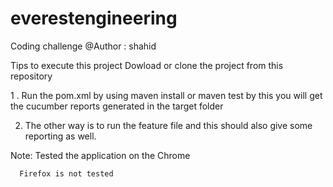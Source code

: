 # everestengineering
Coding challenge
@Author : shahid


Tips to execute this project 
Dowload or clone the project from this repository


1 . Run the pom.xml by using maven install or maven test by this you will get the cucumber reports generated in the target folder

2. The other way is to run the feature file and this should also give some reporting as well.

Note: Tested the application on the Chrome

      Firefox is not tested
